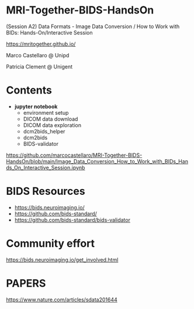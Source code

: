 # MRI-Together-BIDS-HandsOn
(Session A2) Data Formats - Image Data Conversion / How to Work with BIDs: Hands-On/Interactive Session

https://mritogether.github.io/

Marco Castellaro @ Unipd

Patricia Clement @ Unigent

# Contents 
- **jupyter notebook**
    - environment setup
    - DICOM data download
    - DICOM data exploration
    - dcm2bids_helper
    - dcm2bids 
    - BIDS-validator

https://github.com/marcocastellaro/MRI-Together-BIDS-HandsOn/blob/main/Image_Data_Conversion_How_to_Work_with_BIDs_Hands_On_Interactive_Session.ipynb

# BIDS Resources

- https://bids.neuroimaging.io/
- https://github.com/bids-standard/
- https://github.com/bids-standard/bids-validator

# Community effort
https://bids.neuroimaging.io/get_involved.html

# PAPERS
https://www.nature.com/articles/sdata201644
